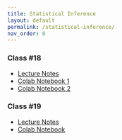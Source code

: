 ```yaml
---
title: Statistical Inference
layout: default
permalink: /statistical-inference/
nav_order: 8
---
```


### **Class #18**
- [Lecture Notes](https://daffodil-brand-804.notion.site/Class-18-10f52d8e3f6d8033ae7af68240d33437)
- [Colab Notebook 1](https://github.com/pharringtonp19/business-analytics/blob/main/notebooks/partially_applying_functions.ipynb)
- [Colab Notebook 2](https://github.com/pharringtonp19/business-analytics/blob/main/notebooks/si_zero.ipynb)

### **Class #19**
- [Lecture Notes](https://daffodil-brand-804.notion.site/Class-19-12a52d8e3f6d806da0e6c4ec8ed19236?pvs=4)
- [Colab Notebook](https://github.com/pharringtonp19/business-analytics/blob/main/notebooks/distributions_two.ipynb)

<!-- ### **Class #19**
- [Lecture Notes](https://daffodil-brand-804.notion.site/Class-18-10f52d8e3f6d8033ae7af68240d33437)
- [Colab Notebook 1](https://github.com/pharringtonp19/business-analytics/blob/main/notebooks/partially_applying_functions.ipynb)
- [Colab Notebook 2](https://github.com/pharringtonp19/business-analytics/blob/main/notebooks/si_zero.ipynb) -->
